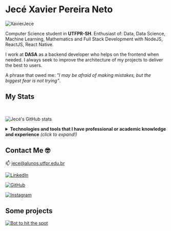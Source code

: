 # Jecé Xavier Pereira Neto

<p align="left"> <img src="https://komarev.com/ghpvc/?username=XavierJece" alt="XavierJece" /> </p>

Computer Science student in **UTFPR-SH**. Enthusiast of:  Data, Data Science, Machine Learning, Mathematics and Full Stack Development with NodeJS, ReactJS, React Native.

I work at **DASA** as a backend developer who helps on the frontend when needed. I always seek to improve the architecture of my projects to deliver the best to users.

A phrase that owed me: *"I may be afraid of making mistakes, but the biggest fear is not trying"*.

## My Stats

<br>

![Jecé's GitHub stats](https://github-readme-stats.vercel.app/api?username=XavierJece&show_icons=true&hide=issues,stars&theme=dracula)
  

<details>
  <summary> <b> Technologies and tools that I have professional or academic knowledge and experience</b> <i>(click to expand!)</i> </summary>

  <br/>
  <div text-align="justify">
    
  <img alt="NodeJS" src="https://img.shields.io/badge/node.js-3c873a?style=for-the-badge&logo=node.js&logoColor=fff&labelColor=3c873a" />

  <img alt="JavaScript" src="https://img.shields.io/badge/JavaScript-FFDC0B?style=for-the-badge&logo=javascript&logoColor=000&labelColor=FFDC0B" />

  <img alt="TypeScript" src="https://img.shields.io/badge/TypeScript-3276E6?style=for-the-badge&logo=typescript&logoColor=white&labelColor=3276E6" />

  <img alt="React" src="https://img.shields.io/badge/React-20232A?style=for-the-badge&logo=react&logoColor=61DAFB"/>

  <img alt="Express.js" src="https://img.shields.io/badge/express.js%20-%23404d59.svg?&style=for-the-badge"/>

  <img alt="Jest" src="https://img.shields.io/badge/-jest-%23C21325?&style=for-the-badge&logo=jest&logoColor=white"/>

  <img alt="Mocha" src="https://img.shields.io/badge/-mocha-%238D6748?&style=for-the-badge&logo=mocha&logoColor=white"/>

  <img alt="Docker" src="https://img.shields.io/badge/Docker-0db7ed?style=for-the-badge&logo=docker&logoColor=fff&labelColor=0db7ed" />

  <img alt="MySQL" src="https://img.shields.io/badge/mysql-000?&style=for-the-badge&logo=mysql&logoColor=white"/>

  <img alt="Postgres" src="https://img.shields.io/badge/PostgreSQL-316192?style=for-the-badge&logo=postgresql&logoColor=white"/>

  <img alt="MongoDB" src="https://img.shields.io/badge/MongoDB-4EA94B?style=for-the-badge&logo=mongodb&logoColor=white"/>

  <img alt="Redis" src="	https://img.shields.io/badge/redis-%23DD0031.svg?&style=for-the-badge&logo=redis&logoColor=white"/>

  <img alt="Git" src="https://img.shields.io/badge/git%20-%23F05033.svg?&style=for-the-badge&logo=git&logoColor=white"/>

  <img alt="AWS" src="https://img.shields.io/badge/Amazon_AWS-232F3E?style=for-the-badge&logo=amazon-aws&logoColor=white"/>

  <img alt="Microsoft Azure" src="https://img.shields.io/badge/microsoft%20azure-0089D6?style=for-the-badge&logo=microsoft-azure&logoColor=white"/>

  <img alt="Netlify" src="https://img.shields.io/badge/Netlify-00C7B7?style=for-the-badge&logo=netlify&logoColor=white"/>

  <img alt="Digital Ocean" src="https://img.shields.io/badge/Digital_Ocean-0080FF?style=for-the-badge&logo=DigitalOcean&logoColor=white"/>
  </div>
  
   <br/>
  
   [![Top Langs](https://github-readme-stats.vercel.app/api/top-langs/?username=XavierJece&theme=dracula&layout=compact&langs_count=10)](https://github.com/XavierJece)
  
  
</details>

## Contact Me :nerd_face:

:mailbox: [jece@alunos.utfpr.edu.br](jece@alunos.utfpr.edu.br)

[<img alt="LinkedIn" src="https://img.shields.io/badge/LinkedIn-0077B5?style=for-the-badge&logo=linkedin&logoColor=white"/>](https://www.linkedin.com/in/xavierjece/)

[<img alt="GitHub" src="https://img.shields.io/badge/GitHub-100000?style=for-the-badge&logo=github&logoColor=white"/>](https://github.com/XavierJece)

[<img alt="Instagram" src="https://img.shields.io/badge/Instagram-E4405F?style=for-the-badge&logo=instagram&logoColor=white"/>](https://www.instagram.com/jecexavier/)

## Some projects 

[![Bot to hit the spot](https://github-readme-stats.vercel.app/api/pin/?username=XavierJece&repo=beat-time&theme=dracula)](https://github.com/XavierJece/beat-time)

